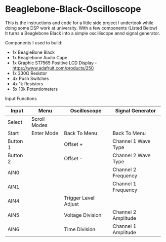 # Beaglebone-Black-Oscilloscope

This is the instructions and code for a little side project I undertook while doing some DSP work at university.
With a few components (Listed Below) It turns a Beaglebone Black into a simple oscilliscope annd signal generator.


Components I used to build:

* 1x BeagleBone Black
* 1x Beaglebone Audio Cape
* 1x Graphic ST7565 Positive LCD Display - https://www.adafruit.com/products/250
* 1x 330Ω Resistor
* 4x Push Switches
* 4x 1k Resistors
* 5x 10k Potentiometers 
 
Input Functions

| Input        | Menu           | Oscilloscope  | Signal Generator |
|--------------|----------------|---------------|------------------| 
| Select     | Scroll Modes |  | |
| Start      | Enter Mode     |   Back To Menu | Back To Menu |
| Button 1 |      |    Offset + | Channel 1 Wave Type |
| Button 2 |       |    Offset - | Channel 2 Wave Type |
| AIN0 |    |     | Channel 2 Frequency| 
| AIN1 |     |    | Channel 1 Frequency |
| AIN4 |       |    Trigger Level Adjust |
| AIN5 |       |    Voltage Division | Channel 2 Amplitude|
| AIN6 |       |    Time Division |Channel 1 Amplitude|
